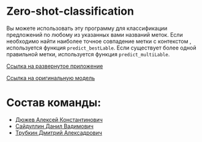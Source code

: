 # Zero-shot-classification
Вы можете использовать эту программу для классификации предложений по любому из указанных вами названий меток. Если необходимо найти наиболее точное совпадение метки с контекстом , используется функция `predict_bestLable`.
Если существует более одной правильной метки, используется функция `predict_multiLable`.

[Ссылка на развернутое приложение](http://130.193.43.183:8000/docs)

[Ссылка на оригинальную модель](https://huggingface.co/facebook/bart-large-mnli)

# Состав команды:
+ [Дюжев Алексей Константинович](https://github.com/Adyuzhev) 
+ [Сайдуллин Данил Вадимович](https://github.com/desretoot)
+ [Трубкин Дмитрий Алексадрович](https://github.com/dtrubki)
